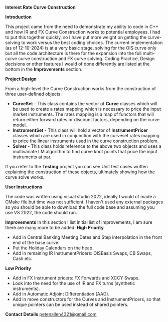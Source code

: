 **Interest Rate Curve Construction**

**Introduction**

This project came from the need to demonstrate my ability to code in C++ and how IR and FX Curve Construction works to potential employees. I had to put this together quickly, so I have put more weight on getting the curve-solving to work versus the best
coding choices. The current implementation (as of 12-10-2024) is at a very basic stage, solving for the OIS curve only but all the code architecture is there for the expansion into the full multi-curve curve construction and FX curve solving. Coding Practice, Design decisions or other features I would of done differently are listed at the bottom in the **Improvements** section. 

**Project Design**

From a high-level the Curve Construction works from the construction of three user-defined objects:

- **CurveSet** - This class contains the vector of **Curve** classes which will be used to create a rates mapping which is necessary to price the input market instruments. The rates mapping is a map of functors that will return either forward rates or discount factors,
depending on the curve model. 
- **InstrumentSet** - This class will hold a vector of **InstrumentPricer** classes which are used in conjunction with the curveset rates mapping tp price the linear instruments used in the curve construction problem.
- **Solver** - This class holds reference to the above two objects and uses a multivariate LM algorithm to find curve knot points that price the input instruments at par.

If you refer to the **Testing** project you can see Unit test cases written explaining the construction of these objects, ultimately showing how the curve solve works. 

**User Instructions**

The code was written using visual studio 2022, ideally I would of made a CMake file but time was not sufficient. I haven't used any external packages so you should be able to download the full code base and assuming you use VS 2022, the code should run.

**Improvements**
In this section I list initial list of improvements, I am sure there are many more to be added. 
**High Priority** 
- Add in Central Banking Meeting Dates and Step interpolation in the front end of the base curve. 
- Put the Holiday Calendars on the heap.
- Add in remaining IR InstrumentPricers: OISBasis Swaps, CB Swaps, Cash etc.

**Low Priority**
- Add in FX Instrument pricers: FX Forwards and XCCY Swaps.
- Look into the need for the use of IR and FX turns (synthetic instruments).
- Add in Automatic Adjoint Differentiation (AAD).
- Add in move constructors for the Curves and InstrumentPricers, so that unique pointers can be used instead of shared pointers.

**Contact Details**
petenallen4321@gmail.com
